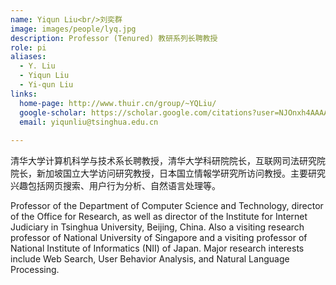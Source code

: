 ```yaml
---
name: Yiqun Liu<br/>刘奕群
image: images/people/lyq.jpg
description: Professor (Tenured) 教研系列长聘教授
role: pi
aliases:
  - Y. Liu
  - Yiqun Liu
  - Yi-qun Liu
links:
  home-page: http://www.thuir.cn/group/~YQLiu/
  google-scholar: https://scholar.google.com/citations?user=NJOnxh4AAAAJ
  email: yiqunliu@tsinghua.edu.cn
  
---
```


清华大学计算机科学与技术系长聘教授，清华大学科研院院长，互联网司法研究院院长，新加坡国立大学访问研究教授，日本国立情報学研究所访问教授。主要研究兴趣包括网页搜索、用户行为分析、自然语言处理等。

Professor of the Department of Computer Science and Technology, director of the Office for Research, as well as director of the Institute for Internet Judiciary in Tsinghua University, Beijing, China. Also a visiting research professor of National University of Singapore and a visiting professor of National Institute of Informatics (NII) of Japan. Major research interests include Web Search, User Behavior Analysis, and Natural Language Processing.

